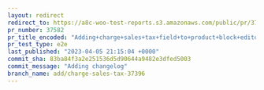```yaml
---
layout: redirect
redirect_to: https://a8c-woo-test-reports.s3.amazonaws.com/public/pr/37582/e2e/index.html
pr_number: 37582
pr_title_encoded: "Adding+charge+sales+tax+field+to+product+block+editor+template"
pr_test_type: e2e
last_published: "2023-04-05 21:15:04 +0000"
commit_sha: 83ba84f3a2e251536d5d90644a9482e3dfed5003
commit_message: "Adding changelog"
branch_name: add/charge-sales-tax-37396
---
```

